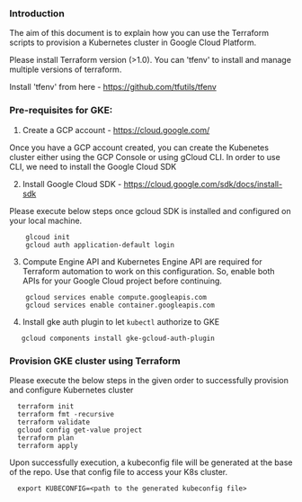### Introduction

The aim of this document is to explain how you can use the Terraform scripts to provision a Kubernetes cluster in Google Cloud Platform.

Please install Terraform version (>1.0). You can 'tfenv' to install and manage multiple versions of terraform. 

Install 'tfenv' from here - https://github.com/tfutils/tfenv

### Pre-requisites for GKE:

1. Create a GCP account - https://cloud.google.com/

Once you have a GCP account created, you can create the Kubenetes cluster either using the GCP Console or using gCloud CLI. In order to use CLI, we need to install the Google Cloud SDK

2. Install Google Cloud SDK - https://cloud.google.com/sdk/docs/install-sdk

Please execute below steps once gcloud SDK is installed and configured on your local machine.
```
    glcoud init
    gcloud auth application-default login
```

3. Compute Engine API and Kubernetes Engine API are required for Terraform automation to work on this configuration. So, enable both APIs for your Google Cloud project before continuing.
```
    gcloud services enable compute.googleapis.com
    gcloud services enable container.googleapis.com
```
    
4. Install gke auth plugin to let `kubectl` authorize to GKE
 ```
    gcloud components install gke-gcloud-auth-plugin
 ```


### Provision GKE cluster using Terraform

Please execute the below steps in the given order to successfully provision and configure Kubernetes cluster

```
  terraform init
  terraform fmt -recursive
  terraform validate
  gcloud config get-value project
  terraform plan
  terraform apply
```
Upon successfully execution, a kubeconfig file will be generated at the base of the repo. Use that config file to access your K8s cluster.

```
  export KUBECONFIG=<path to the generated kubeconfig file>
```

